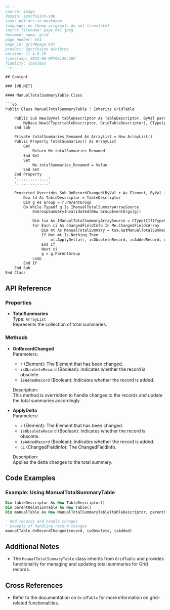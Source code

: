 ```html
<!-- 
source: image
domain: syncfusion-sdk
task: pdf-ocr-to-markdown
language: en (keep original; do not translate)
source_filename: page_641.jpeg
document_name: grid
page_number: 641
page_id: grid#page_641
product: Syncfusion Winforms
version: 11.4.0.26
timestamp: 2025-08-09T06:29:20Z
fidelity: lossless
-->

## Content

### [VB.NET]

#### ManualTotalSummaryTable Class

```vb
Public Class ManualTotalSummaryTable : Inherits GridTable

    Public Sub New(ByVal tableDescriptor As TableDescriptor, ByVal parentRelationTable As Table)
        MyBase.New(CType(tableDescriptor, GridTableDescriptor), CType(parentRelationTable, GridTable))
    End Sub

    Private totalSummaries_Renamed As ArrayList = New ArrayList()
    Public Property TotalSummaries() As ArrayList
        Get
            Return Me.totalSummaries_Renamed
        End Get
        Set
            Me.totalSummaries_Renamed = Value
        End Set
    End Property
    '..............'
    '..............'

    Protected Overrides Sub OnRecordChanged(ByVal r As Element, ByVal isObsoleteRecord As Boolean, ByVal isAddedRecord As Boolean)
        Dim td As TableDescriptor = TableDescriptor
        Dim g As Group = r.ParentGroup
        Do While TypeOf g Is IManualTotalSummaryArraySource
            OnGroupSummaryInvalidated(New GroupEventArgs(g))

            Dim tsa As IManualTotalSummaryArraySource = CType(IIf(TypeOf g Is IManualTotalSummaryArraySource, g, Nothing), IManualTotalSummaryArraySource)
            For Each ci As ChangedFieldInfo In Me.ChangedFieldsArray
                Dim mt As ManualTotalSummary = tsa.GetManualTotalSummaryArray()(ci.FieldIndex)
                If Not mt Is Nothing Then
                    mt.ApplyDelta(r, isObsoleteRecord, isAddedRecord, ci)
                End If
                Next ci
                g = g.ParentGroup
            Loop
        End If
    End Sub
End Class
```

## API Reference

### Properties

- **TotalSummaries**  
  Type: `ArrayList`  
  Represents the collection of total summaries.

### Methods

- **OnRecordChanged**  
  Parameters:  
  - `r` (Element): The Element that has been changed.  
  - `isObsoleteRecord` (Boolean): Indicates whether the record is obsolete.  
  - `isAddedRecord` (Boolean): Indicates whether the record is added.

  Description:  
  This method is overridden to handle changes to the records and update the total summaries accordingly.

- **ApplyDelta**  
  Parameters:  
  - `r` (Element): The Element that has been changed.  
  - `isObsoleteRecord` (Boolean): Indicates whether the record is obsolete.  
  - `isAddedRecord` (Boolean): Indicates whether the record is added.  
  - `ci` (ChangedFieldInfo): The ChangedFieldInfo.

  Description:  
  Applies the delta changes to the total summary.

## Code Examples

### Example: Using ManualTotalSummaryTable

```vb
Dim tableDescriptor As New TableDescriptor()
Dim parentRelationTable As New Table()
Dim manualTable As New ManualTotalSummaryTable(tableDescriptor, parentRelationTable)

' Add records and handle changes
' Example of handling record changes
manualTable.OnRecordChanged(record, isObsolete, isAdded)
```

## Additional Notes

- The `ManualTotalSummaryTable` class inherits from `GridTable` and provides functionality for managing and updating total summaries for Grid records.

## Cross References

- Refer to the documentation on `GridTable` for more information on grid-related functionalities.

<!-- tags: [inner grid, .NET, Total Summary, ManualTotalSummaryTable, GridTable] keywords: [totalSummaries, OnRecordChanged, ApplyDelta, ManualTotalSummary, GridTable] -->
```